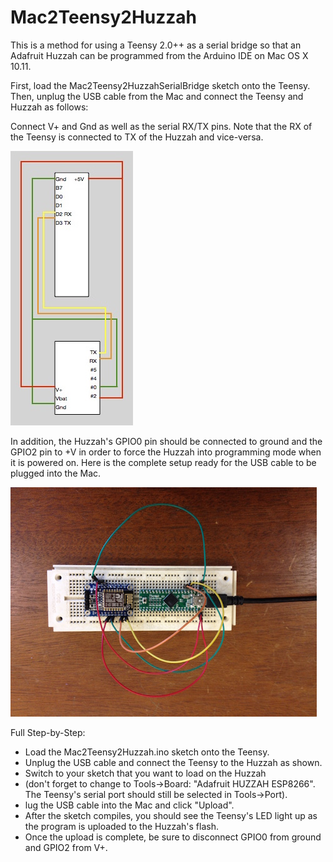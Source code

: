 # Mac2Teensy2Huzzah
This is a method for using a Teensy 2.0++ as a serial bridge so that an Adafruit Huzzah can be programmed from the Arduino IDE on Mac OS X 10.11.

First, load the Mac2Teensy2HuzzahSerialBridge sketch onto the Teensy.  Then, unplug the USB cable from the Mac and connect the Teensy and Huzzah as follows:

Connect V+ and Gnd as well as the serial RX/TX pins.  Note that the RX of the Teensy is connected to TX of the Huzzah and vice-versa.

![Connections](connections.jpg)

In addition, the Huzzah's GPIO0 pin should be connected to ground and the GPIO2 pin to +V in order to force the Huzzah into programming mode when it is powered on.  Here is the complete setup ready for the USB cable to be plugged into the Mac.

![Photo](photo.jpg)

Full Step-by-Step:
* Load the Mac2Teensy2Huzzah.ino sketch onto the Teensy.
* Unplug the USB cable and connect the Teensy to the Huzzah as shown.
* Switch to your sketch that you want to load on the Huzzah
* (don't forget to change to Tools->Board: "Adafruit HUZZAH ESP8266".  The Teensy's serial port should still be selected in Tools->Port).
* lug the USB cable into the Mac and click "Upload".
* After the sketch compiles, you should see the Teensy's LED light up as the program is uploaded to the Huzzah's flash.
* Once the upload is complete, be sure to disconnect GPIO0 from ground and GPIO2 from V+.
